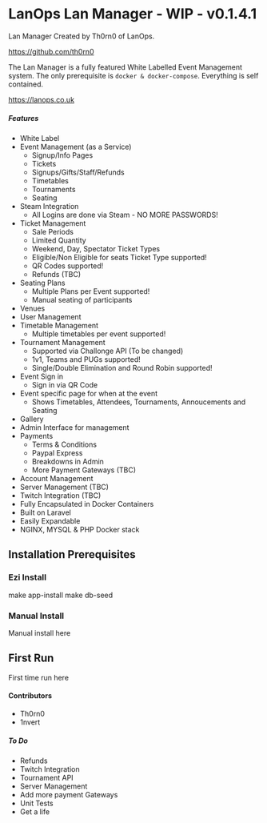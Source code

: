 # LanOps Lan Manager - WIP - v0.1.4.1

Lan Manager Created by Th0rn0 of LanOps.

https://github.com/th0rn0

The Lan Manager is a fully featured White Labelled Event Management system. The only prerequisite is `docker & docker-compose`. Everything is self contained.

https://lanops.co.uk

##### Features

- White Label
- Event Management (as a Service)
  - Signup/Info Pages
  - Tickets
  - Signups/Gifts/Staff/Refunds
  - Timetables
  - Tournaments
  - Seating
- Steam Integration
  - All Logins are done via Steam - NO MORE PASSWORDS!
- Ticket Management
  - Sale Periods
  - Limited Quantity
  - Weekend, Day, Spectator Ticket Types
  - Eligible/Non Eligible for seats Ticket Type supported!
  - QR Codes supported!
  - Refunds (TBC)
- Seating Plans
  - Multiple Plans per Event supported!
  - Manual seating of participants
- Venues
- User Management
- Timetable Management
  - Multiple timetables per event supported!
- Tournament Management
  - Supported via Challonge API (To be changed)
  - 1v1, Teams and PUGs supported!
  - Single/Double Elimination and Round Robin supported!
- Event Sign in
  - Sign in via QR Code
- Event specific page for when at the event
  - Shows Timetables, Attendees, Tournaments, Annoucements and Seating
- Gallery
- Admin Interface for management
- Payments
  - Terms & Conditions
  - Paypal Express
  - Breakdowns in Admin
  - More Payment Gateways (TBC)
- Account Management
- Server Management (TBC)
- Twitch Integration (TBC)
- Fully Encapsulated in Docker Containers
- Built on Laravel
- Easily Expandable
- NGINX, MYSQL & PHP Docker stack

## Installation Prerequisites

### Ezi Install

make app-install
make db-seed

### Manual Install

Manual install here

## First Run

First time run here

#### Contributors

- Th0rn0
- 1nvert

##### To Do

- Refunds
- Twitch Integration
- Tournament API
- Server Management
- Add more payment Gateways
- Unit Tests
- Get a life